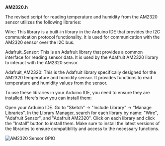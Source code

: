 **AM2320.h**

The revised script for reading temperature and humidity from the AM2320 sensor utilizes the following libraries:

Wire: This library is a built-in library in the Arduino IDE that provides the I2C communication protocol functionality. It is used for communication with the AM2320 sensor over the I2C bus.

Adafruit_Sensor: This is an Adafruit library that provides a common interface for reading sensor data. It is used by the Adafruit AM2320 library to interact with the AM2320 sensor.

Adafruit_AM2320: This is the Adafruit library specifically designed for the AM2320 temperature and humidity sensor. It provides functions to read temperature and humidity values from the sensor.

To use these libraries in your Arduino IDE, you need to ensure they are installed. Here's how you can install them:

Open your Arduino IDE.
Go to "Sketch" -> "Include Library" -> "Manage Libraries".
In the Library Manager, search for each library by name: "Wire", "Adafruit Sensor", and "Adafruit AM2320".
Click on each library and click the "Install" button to install them.
Make sure to install the latest versions of the libraries to ensure compatibility and access to the necessary functions.

![AM2320 Sensor GPIO]([https://images.prismic.io/circuito/8e3a980f0f964cc539b4cbbba2654bb660db6f52_arduino-uno-pinout-diagram.png](https://www.makerguides.com/wp-content/uploads/2020/10/AM2320-digital-temperature-and-humidity-sensor-with-Arduino-wiring-diagram-schematic-featured-image.png)https://www.makerguides.com/wp-content/uploads/2020/10/AM2320-digital-temperature-and-humidity-sensor-with-Arduino-wiring-diagram-schematic-featured-image.png)
